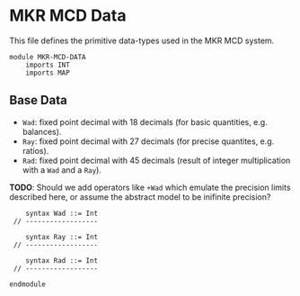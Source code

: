 MKR MCD Data
============

This file defines the primitive data-types used in the MKR MCD system.

```k
module MKR-MCD-DATA
    imports INT
    imports MAP
```

Base Data
---------

-   `Wad`: fixed point decimal with 18 decimals (for basic quantities, e.g. balances).
-   `Ray`: fixed point decimal with 27 decimals (for precise quantites, e.g. ratios).
-   `Rad`: fixed point decimal with 45 decimals (result of integer multiplication with a `Wad` and a `Ray`).

**TODO**: Should we add operators like `+Wad` which emulate the precision limits described here, or assume the abstract model to be inifinite precision?

```k
    syntax Wad ::= Int
 // ------------------

    syntax Ray ::= Int
 // ------------------

    syntax Rad ::= Int
 // ------------------
```

```k
endmodule
```
